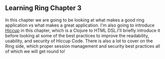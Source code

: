 ## Learning Ring Chapter 3

In this chapter we are going to be looking at what makes a good ring application vs what makes a great application. I'm also going to introduce [Hiccup](https://github.com/weavejester/hiccup) in this chapter, which is a Clojure to HTML DSL.I'll briefly introduce it before looking at some of the best practices to improve the readability, usability, and security of Hiccup Code. There is also a lot to cover on the Ring side, which proper session management and security best practices all of which we will get round to!
